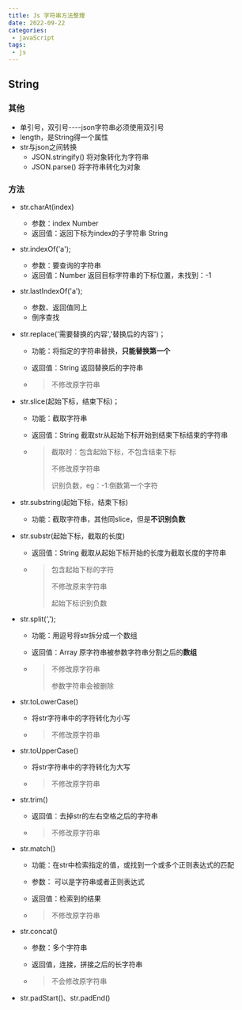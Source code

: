 ```yaml
---
title: Js 字符串方法整理
date: 2022-09-22
categories:
 - javaScript
tags:
 - js
---
```


## String

### 其他

* 单引号，双引号----json字符串必须使用双引号
* length，是String得一个属性
* str与json之间转换
  * JSON.stringify() 将对象转化为字符串
  * JSON.parse() 将字符串转化为对象

### 方法

* str.charAt(index)

  * 参数：index  Number
  * 返回值：返回下标为index的子字符串  String

* str.indexOf('a');

  * 参数：要查询的字符串
  * 返回值：Number 返回目标字符串的下标位置，未找到：-1

* str.lastIndexOf('a');

  * 参数、返回值同上
  * 倒序查找

* str.replace('需要替换的内容','替换后的内容')；

  * 功能：将指定的字符串替换，**只能替换第一个**

  * 返回值：String  返回替换后的字符串

  * > 不修改原字符串

* str.slice(起始下标，结束下标)；

  * 功能：截取字符串

  * 返回值：String 截取str从起始下标开始到结束下标结束的字符串

  * > 截取时：包含起始下标，不包含结束下标
    >
    > 不修改原字符串
    >
    > 识别负数，eg：-1:倒数第一个字符

* str.substring(起始下标，结束下标)

  * 功能：截取字符串，其他同slice，但是**不识别负数**

* str.substr(起始下标，截取的长度)

  * 返回值：String  截取从起始下标开始的长度为截取长度的字符串

  * > 包含起始下标的字符
    >
    > 不修改原来字符串
    >
    > 起始下标识别负数

* str.split(',');

  * 功能：用逗号将str拆分成一个数组

  * 返回值：Array  原字符串被参数字符串分割之后的**数组**

  * > 不修改原字符串
    >
    > 参数字符串会被删除

* str.toLowerCase()

  * 将str字符串中的字符转化为小写

  * > 不修改原字符串

* str.toUpperCase()

  * 将str字符串中的字符转化为大写

  * > 不修改原字符串

* str.trim()

  * 返回值：去掉str的左右空格之后的字符串

  * > 不修改原字符串

* str.match()

  * 功能：在str中检索指定的值，或找到一个或多个正则表达式的匹配

  * 参数： 可以是字符串或者正则表达式

  * 返回值：检索到的结果

  * > 不修改原字符串

* str.concat()

  * 参数：多个字符串

  * 返回值，连接，拼接之后的长字符串

  * > 不会修改原字符串

* str.padStart()、str.padEnd()